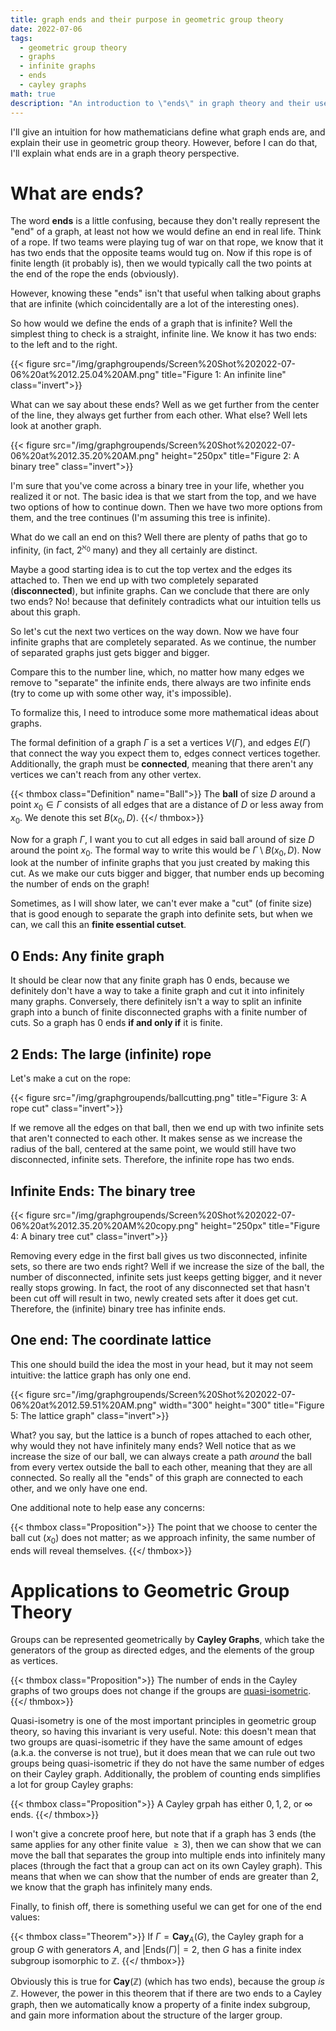 ```yaml
---
title: graph ends and their purpose in geometric group theory
date: 2022-07-06
tags:
  - geometric group theory
  - graphs
  - infinite graphs
  - ends
  - cayley graphs
math: true
description: "An introduction to \"ends\" in graph theory and their use in geometric group theory."
---
```


I'll give an intuition for how mathematicians define what graph ends are, and explain their use in geometric group theory. However, before I can do that, I'll explain what ends are in a graph theory perspective.

# What are ends?

The word **ends** is a little confusing, because they don't really represent the "end" of a graph, at least not how we would define an end in real life. Think of a rope. If two teams were playing tug of war on that rope, we know that it has two ends that the opposite teams would tug on. Now if this rope is of finite length (it probably is), then we would typically call the two points at the end of the rope the ends (obviously). 

However, knowing these "ends" isn't that useful when talking about graphs that are infinite (which coincidentally are a lot of the interesting ones). 

So how would we define the ends of a graph that is infinite? Well the simplest thing to check is a straight, infinite line. We know it has two ends: to the left and to the right. 

{{< figure src="/img/graphgroupends/Screen%20Shot%202022-07-06%20at%2012.25.04%20AM.png" title="Figure 1: An infinite line" class="invert">}}

What can we say about these ends? Well as we get further from the center of the line, they always get further from each other. What else? Well lets look at another graph.

{{< figure src="/img/graphgroupends/Screen%20Shot%202022-07-06%20at%2012.35.20%20AM.png" height="250px" title="Figure 2: A binary tree" class="invert">}}

I'm sure that you've come across a binary tree in your life, whether you realized it or not. The basic idea is that we start from the top, and we have two options of how to continue down. Then we have two more options from them, and the tree continues (I'm assuming this tree is infinite). 

What do we call an end on this? Well there are plenty of paths that go to infinity, (in fact, $2^{\aleph_0}$ many) and they all certainly are distinct. 

Maybe a good starting idea is to cut the top vertex and the edges its attached to. Then we end up with two completely separated (**disconnected**), but infinite graphs. Can we conclude that there are only two ends? No! because that definitely contradicts what our intuition tells us about this graph. 

So let's cut the next two vertices on the way down. Now we have four infinite graphs that are completely separated. As we continue, the number of separated graphs just gets bigger and bigger. 

Compare this to the number line, which, no matter how many edges we remove to "separate" the infinite ends, there always are two infinite ends (try to come up with some other way, it's impossible).

To formalize this, I need to introduce some more mathematical ideas about graphs. 

The formal definition of a graph $\Gamma$ is a set a vertices $V(\Gamma)$, and edges $E(\Gamma)$ that connect the way you expect them to, edges connect vertices together. Additionally, the graph must be **connected**, meaning that there aren't any vertices we can't reach from any other vertex.

{{< thmbox class="Definition" name="Ball">}}
The **ball** of size $D$ around a point $x_0 \in \Gamma$ consists of all edges that are a distance of $D$ or less away from $x_0$. We denote this set $B(x_0, D)$.
{{</ thmbox>}}

Now for a graph $\Gamma$, I want you to cut all edges in said ball around of size $D$ around the point $x_0$. The formal way to write this would be $\Gamma \setminus B(x_0,D)$. Now look at the number of infinite graphs that you just created by making this cut. As we make our cuts bigger and bigger, that number ends up becoming the number of ends on the graph!

Sometimes, as I will show later, we can't ever make a "cut" (of finite size) that is good enough to separate the graph into definite sets, but when we can, we call this an **finite essential cutset**.

## 0 Ends: Any finite graph

It should be clear now that any finite graph has $0$ ends, because we definitely don't have a way to take a finite graph and cut it into infinitely many graphs. Conversely, there definitely isn't a way to split an infinite graph into a bunch of finite disconnected graphs with a finite number of cuts. So a graph has $0$ ends **if and only if** it is finite.

## 2 Ends: The large (infinite) rope

Let's make a cut on the rope:

{{< figure src="/img/graphgroupends/ballcutting.png" title="Figure 3: A rope cut" class="invert">}}

If we remove all the edges on that ball, then we end up with two infinite sets that aren't connected to each other. It makes sense as we increase the radius of the ball, centered at the same point, we would still have two disconnected, infinite sets. Therefore, the infinite rope has two ends. 

## Infinite Ends: The binary tree


{{< figure src="/img/graphgroupends/Screen%20Shot%202022-07-06%20at%2012.35.20%20AM%20copy.png" height="250px" title="Figure 4: A binary tree cut" class="invert">}}
<!-- ![infinite tree cuts](/img/graphgroupends/Screen%20Shot%202022-07-06%20at%2012.35.20%20AM%20copy.png){: width="300" height="200" } -->

Removing every edge in the first ball gives us two disconnected, infinite sets, so there are two ends right? Well if we increase the size of the ball, the number of disconnected, infinite sets just keeps getting bigger, and it never really stops growing. In fact, the root of any disconnected set that hasn't been cut off will result in two, newly created sets after it does get cut. Therefore, the (infinite) binary tree has infinite ends.

## One end: The coordinate lattice

This one should build the idea the most in your head, but it may not seem intuitive: the lattice graph has only one end. 

{{< figure src="/img/graphgroupends/Screen%20Shot%202022-07-06%20at%2012.59.51%20AM.png" width="300" height="300" title="Figure 5: The lattice graph" class="invert">}}
<!-- ![lattice graph](../assets/img/Screen%20Shot%202022-07-06%20at%2012.59.51%20AM.png){: width="300" height="300" } -->

What? you say, but the lattice is a bunch of ropes attached to each other, why would they not have infinitely many ends? Well notice that as we increase the size of our ball, we can always create a path *around* the ball from every vertex outside the ball to each other, meaning that they are all connected. So really all the "ends" of this graph are connected to each other, and we only have one end.

One additional note to help ease any concerns:

{{< thmbox class="Proposition">}}
The point that we choose to center the ball cut ($x_0$) does not matter; as we approach infinity, the same number of ends will reveal themselves.
{{</ thmbox>}}

# Applications to Geometric Group Theory

Groups can be represented geometrically by **Cayley Graphs**, which take the generators of the group as directed edges, and the elements of the group as vertices.

{{< thmbox class="Proposition">}}
The number of ends in the Cayley graphs of two groups does not change if the groups are [quasi-isometric](https://en.wikipedia.org/wiki/Quasi-isometry).
{{</ thmbox>}}

Quasi-isometry is one of the most important principles in geometric group theory, so having this invariant is very useful. Note: this doesn't mean that two groups are quasi-isometric if they have the same amount of edges (a.k.a. the converse is not true), but it does mean that we can rule out two groups being quasi-isometric if they do not have the same number of edges on their Cayley graph. Additionally, the problem of counting ends simplifies a lot for group Cayley graphs:


{{< thmbox class="Proposition">}}
A Cayley grpah has either $0, 1, 2,$ or $\infty$ ends.
{{</ thmbox>}}

I won't give a concrete proof here, but note that if a graph has $3$ ends (the same applies for any other finite value $\geq 3$), then we can show that we can move the ball that separates the group into multiple ends into infinitely many places (through the fact that a group can act on its own Cayley graph). This means that when we can show that the number of ends are greater than $2$, we know that the graph has infinitely many ends.

Finally, to finish off, there is something useful we can get for one of the end values:

{{< thmbox class="Theorem">}}
If $\Gamma = \mathbf{Cay}_{A}(G)$, the Cayley graph for a group $G$ with generators $A$, and $\lvert \mathrm{Ends}(\Gamma) \rvert = 2$, then $G$ has a finite index subgroup isomorphic to $\mathbb{Z}$.
{{</ thmbox>}}

Obviously this is true for $\mathbf{Cay}(\mathbb{Z})$ (which has two ends), because the group *is* $\mathbb{Z}$. However, the power in this theorem that if there are two ends to a Cayley graph, then we automatically know a property of a finite index subgroup, and gain more information about the structure of the larger group.